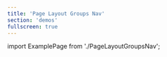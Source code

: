 ```yaml
---
title: 'Page Layout Groups Nav'
section: 'demos'
fullscreen: true
---
```


import ExamplePage from './PageLayoutGroupsNav';

<ExamplePage />